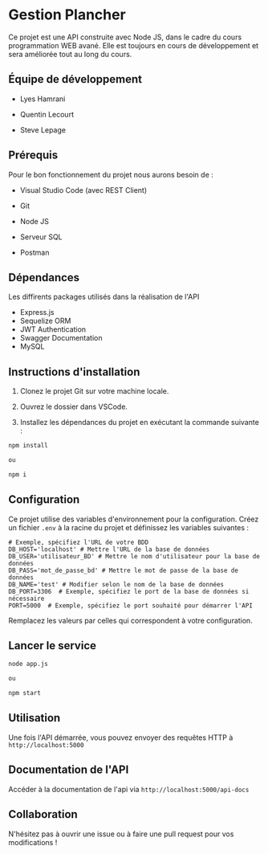 # Gestion Plancher

Ce projet est une API construite avec Node JS, dans le cadre du cours programmation WEB avané. Elle est toujours en cours de développement et sera améliorée tout au long du cours.

## Équipe de développement

- Lyes Hamrani
  
- Quentin Lecourt
  
- Steve Lepage
  

## Prérequis

Pour le bon fonctionnement du projet nous aurons besoin de :

- Visual Studio Code (avec REST Client)
  
- Git
  
- Node JS
  
- Serveur SQL
  
- Postman
  

## Dépendances

Les diffirents packages utilisés dans la réalisation de l'API

- Express.js
- Sequelize ORM
- JWT Authentication
- Swagger Documentation
- MySQL

## Instructions d'installation

1. Clonez le projet Git sur votre machine locale.
  
2. Ouvrez le dossier dans VSCode.
  
3. Installez les dépendances du projet en exécutant la commande suivante :
  

```bash
npm install

ou

npm i
```

## Configuration

Ce projet utilise des variables d'environnement pour la configuration. Créez un fichier `.env` à la racine du projet et définissez les variables suivantes :

```plaintext
# Exemple, spécifiez l'URL de votre BDD
DB_HOST='localhost' # Mettre l'URL de la base de données
DB_USER='utilisateur_BD' # Mettre le nom d'utilisateur pour la base de données
DB_PASS='mot_de_passe_bd' # Mettre le mot de passe de la base de données
DB_NAME='test' # Modifier selon le nom de la base de données
DB_PORT=3306  # Exemple, spécifiez le port de la base de données si nécessaire
PORT=5000  # Exemple, spécifiez le port souhaité pour démarrer l'API
```

Remplacez les valeurs par celles qui correspondent à votre configuration.

## Lancer le service

```bash
node app.js

ou

npm start
```

## Utilisation

Une fois l'API démarrée, vous pouvez envoyer des requêtes HTTP à `http://localhost:5000`

## Documentation de l'API

Accéder à la documentation de l'api via `http://localhost:5000/api-docs`

## Collaboration

N'hésitez pas à ouvrir une issue ou à faire une pull request pour vos modifications !